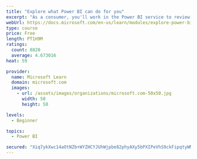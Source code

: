 ```yaml
---
title: "Explore what Power BI can do for you"
excerpt: "As a consumer, you'll work in the Power BI service to review and interact with content that has been shared with you. This module provides the foundational information that you need to work effectively in the Power BI service."
webUrl: https://docs.microsoft.com/en-us/learn/modules/explore-power-bi-service/
type: course
price: Free
length: PT1H9M
ratings:
  count: 8820
  average: 4.673016
heat: 59

provider:
  name: Microsoft Learn
  domain: microsoft.com
  images:
    - url: /assets/images/organizations/microsoft.com-50x50.jpg
      width: 50
      height: 50

levels:
  - Beginner

topics:
  - Power BI

secured: "Xiq7ykXwc14aOtNZb+WYZHCYJUhWjpbe82phyAXy5bPXIPeVhS9ckFipqtyWMriArMu7qpBkwVRmnzjV4cxytf77elYwLgAxGMzW/p2s+ECYh+JtMOKiq0qNd8Ue+oT778FfDHvlMcL/2nkp3xBqYnIla3nrzeCZgwqOnH+08naxGuinDvkz6u31EqjEGCQ8MgytNByqSGH2CLbAdBIQKvcmfzS+A8YMMBMLX8wIoY/iUfCbw3oorikjjioHz7mxycss2TLzc5SIiLaJv6H2ibddwB8Pp5p+i44tV5/5lzluLePWisswU9VCbmpX5l9tAMDdiE7fsJJA4whKTKb61Z9yaN7AOZYLpx3H07AB/dKfDcx9AuwzvznwLAtSbiA3m445RvE5O8PSnkfcbPS2iDuda8YE0NyFDUpimer4vrk=;CJYnFG3SaG3CEwZY9uN4QA=="
---
```


